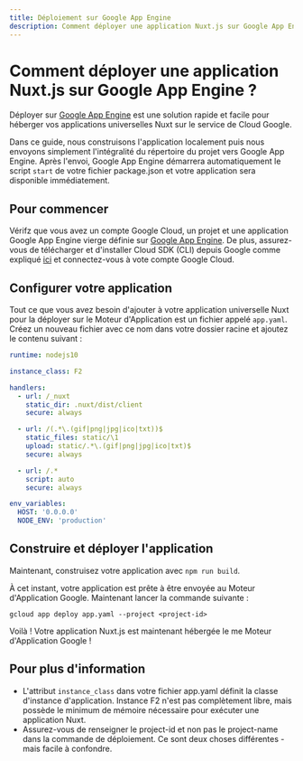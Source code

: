 ```yaml
---
title: Déploiement sur Google App Engine
description: Comment déployer une application Nuxt.js sur Google App Engine ?
---
```


# Comment déployer une application Nuxt.js sur Google App Engine ?

Déployer sur [Google App Engine](https://cloud.google.com/appengine/) est une solution rapide et facile pour héberger vos applications universelles Nuxt sur le service de Cloud Google.

Dans ce guide, nous construisons l'application localement puis nous envoyons simplement l'intégralité du répertoire du projet vers Google App Engine. Après l'envoi, Google App Engine démarrera automatiquement le script `start` de votre fichier package.json et votre application sera disponible immédiatement.

## Pour commencer

Vérifz que vous avez un compte Google Cloud, un projet et une application Google App Engine vierge définie sur [Google App Engine](https://cloud.google.com/appengine/). De plus, assurez-vous de télécharger et d'installer Cloud SDK (CLI) depuis Google comme expliqué [ici](https://cloud.google.com/sdk/) et connectez-vous à vote compte Google Cloud.

## Configurer votre application

Tout ce que vous avez besoin d'ajouter à votre application universelle Nuxt pour la déployer sur le Moteur d'Application est un fichier appelé `app.yaml`. Créez un nouveau fichier avec ce nom dans votre dossier racine et ajoutez le contenu suivant :

```yaml
runtime: nodejs10

instance_class: F2

handlers:
  - url: /_nuxt
    static_dir: .nuxt/dist/client
    secure: always

  - url: /(.*\.(gif|png|jpg|ico|txt))$
    static_files: static/\1
    upload: static/.*\.(gif|png|jpg|ico|txt)$
    secure: always

  - url: /.*
    script: auto
    secure: always

env_variables:
  HOST: '0.0.0.0'
  NODE_ENV: 'production'
```

## Construire et déployer l'application

Maintenant, construisez votre application avec `npm run build`.

À cet instant, votre application est prête à être envoyée au Moteur d'Application Google. Maintenant lancer la commande suivante :

```
gcloud app deploy app.yaml --project <project-id>
```

Voilà ! Votre application Nuxt.js est maintenant hébergée le me Moteur d'Application Google !

## Pour plus d'information

- L'attribut `instance_class` dans votre fichier app.yaml définit la classe d'instance d'application. Instance F2 n'est pas complètement libre, mais possède le minimum de mémoire nécessaire pour exécuter une application Nuxt.
- Assurez-vous de renseigner le project-id et non pas le project-name dans la commande de déploiement. Ce sont deux choses différentes - mais facile à confondre.
